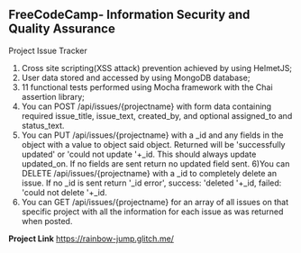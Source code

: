 **FreeCodeCamp**- Information Security and Quality Assurance
------

Project Issue Tracker

1) Cross site scripting(XSS attack) prevention achieved by using HelmetJS;
2) User data stored and accessed by using MongoDB database;
3) 11 functional tests performed using Mocha framework with the Chai assertion library;
4) You can POST /api/issues/{projectname} with form data containing required issue_title, issue_text, created_by, and optional assigned_to and status_text.
5) You can PUT /api/issues/{projectname} with a \_id and any fields in the object with a value to object said object. Returned will be 'successfully updated' or 'could not update '+\_id. This should always update updated_on. If no fields are sent return no updated field sent.
6)You can DELETE /api/issues/{projectname} with a \_id to completely delete an issue. If no \_id is sent return '\_id error', success: 'deleted '+\_id, failed: 'could not delete '+\_id.
7) You can  GET /api/issues/{projectname} for an array of all issues on that specific project with all the information for each issue as was returned when posted.

**Project Link**
https://rainbow-jump.glitch.me/


